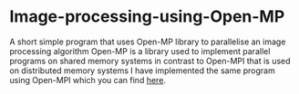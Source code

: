# Image-processing-using-Open-MP
A short simple program that uses Open-MP library to parallelise an image processing algorithm
Open-MP is a library used to implement parallel programs on shared memory systems in contrast to Open-MPI that is used on distributed memory systems
I have implemented the same program using Open-MPI which you can find [here](https://github.com/MumbiGachomba04/Image-processing-using-open-MPI).
